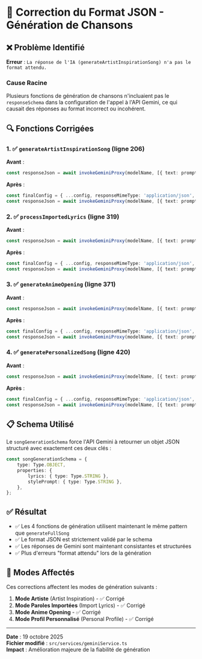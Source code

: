 # 🔧 Correction du Format JSON - Génération de Chansons

## ❌ Problème Identifié

**Erreur** : `La réponse de l'IA (generateArtistInspirationSong) n'a pas le format attendu.`

### Cause Racine
Plusieurs fonctions de génération de chansons n'incluaient pas le `responseSchema` dans la configuration de l'appel à l'API Gemini, ce qui causait des réponses au format incorrect ou incohérent.

## 🔍 Fonctions Corrigées

### 1. ✅ `generateArtistInspirationSong` (ligne 206)
**Avant** :
```typescript
const responseJson = await invokeGeminiProxy(modelName, [{ text: prompt }], config, 'application/json');
```

**Après** :
```typescript
const finalConfig = { ...config, responseMimeType: 'application/json', responseSchema: songGenerationSchema };
const responseJson = await invokeGeminiProxy(modelName, [{ text: prompt }], finalConfig);
```

### 2. ✅ `processImportedLyrics` (ligne 319)
**Avant** :
```typescript
const responseJson = await invokeGeminiProxy(modelName, [{ text: prompt }], config, 'application/json');
```

**Après** :
```typescript
const finalConfig = { ...config, responseMimeType: 'application/json', responseSchema: songGenerationSchema };
const responseJson = await invokeGeminiProxy(modelName, [{ text: prompt }], finalConfig);
```

### 3. ✅ `generateAnimeOpening` (ligne 371)
**Avant** :
```typescript
const responseJson = await invokeGeminiProxy(modelName, [{ text: prompt }], config, 'application/json');
```

**Après** :
```typescript
const finalConfig = { ...config, responseMimeType: 'application/json', responseSchema: songGenerationSchema };
const responseJson = await invokeGeminiProxy(modelName, [{ text: prompt }], finalConfig);
```

### 4. ✅ `generatePersonalizedSong` (ligne 420)
**Avant** :
```typescript
const responseJson = await invokeGeminiProxy(modelName, [{ text: prompt }], config, 'application/json');
```

**Après** :
```typescript
const finalConfig = { ...config, responseMimeType: 'application/json', responseSchema: songGenerationSchema };
const responseJson = await invokeGeminiProxy(modelName, [{ text: prompt }], finalConfig);
```

## 📋 Schema Utilisé

Le `songGenerationSchema` force l'API Gemini à retourner un objet JSON structuré avec exactement ces deux clés :

```typescript
const songGenerationSchema = {
    type: Type.OBJECT,
    properties: {
        lyrics: { type: Type.STRING },
        stylePrompt: { type: Type.STRING },
    },
};
```

## ✅ Résultat

- ✅ Les 4 fonctions de génération utilisent maintenant le même pattern que `generateFullSong`
- ✅ Le format JSON est strictement validé par le schema
- ✅ Les réponses de Gemini sont maintenant consistantes et structurées
- ✅ Plus d'erreurs "format attendu" lors de la génération

## 🎯 Modes Affectés

Ces corrections affectent les modes de génération suivants :
1. **Mode Artiste** (Artist Inspiration) - ✅ Corrigé
2. **Mode Paroles Importées** (Import Lyrics) - ✅ Corrigé
3. **Mode Anime Opening** - ✅ Corrigé
4. **Mode Profil Personnalisé** (Personal Profile) - ✅ Corrigé

---

**Date** : 19 octobre 2025  
**Fichier modifié** : `src/services/geminiService.ts`  
**Impact** : Amélioration majeure de la fiabilité de génération




